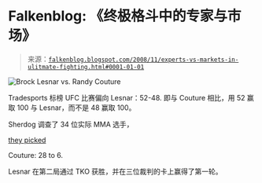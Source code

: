<!--yml

category: 未分类

date: 2024-05-12 22:48:17

-->

# Falkenblog: 《终极格斗中的专家与市场》

> 来源：[`falkenblog.blogspot.com/2008/11/experts-vs-markets-in-ulitmate-fighting.html#0001-01-01`](http://falkenblog.blogspot.com/2008/11/experts-vs-markets-in-ulitmate-fighting.html#0001-01-01)

![Brock Lesnar vs. Randy Couture](http://www.sherdog.com/)

Tradesports 标榜 UFC 比赛偏向 Lesnar：52-48\. 即与 Couture 相比，用 52 赢取 100 与 Lesnar，而不是 48 赢取 100。

Sherdog 调查了 34 位实际 MMA 选手，

[they picked](http://www.sherdog.com/news/articles/Pros-Picks-Couture-vs-Lesnar-15167)

Couture: 28 to 6.

Lesnar 在第二局通过 TKO 获胜，并在三位裁判的卡上赢得了第一轮。

